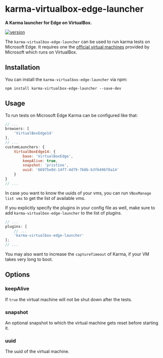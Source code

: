 # karma-virtualbox-edge-launcher

**A Karma launcher for Edge on VirtualBox.**

[![version](https://img.shields.io/npm/v/karma-virtualbox-edge-launcher.svg?style=flat-square)](https://www.npmjs.com/package/karma-virtualbox-edge-launcher)

The `karma-virtualbox-edge-launcher` can be used to run karma tests on Microsoft Edge. It requires
one the [official virtual machines](https://developer.microsoft.com/en-us/microsoft-edge/tools/vms/)
provided by Microsoft which runs on VirtualBox.

## Installation

You can install the `karma-virtualbox-edge-launcher` via npm:

```shell
npm install karma-virtualbox-edge-launcher --save-dev
```

## Usage

To run tests on Microsoft Edge Karma can be configured like that:

```js
// ...
browsers: [
    'VirtualBoxEdge14'
],
// ...
customLaunchers: {
    VirtualBoxEdge14: {
        base: 'VirtualBoxEdge',
        keepAlive: true,
        snapshot: 'pristine',
        uuid: '66975e0d-14f7-4d79-7b8b-b3f6496f0a14'
    }
}
// ...
```

In case you want to know the uuids of your vms, you can run `VBoxManage list vms` to get the list of
available vms.

If you explicitly specify the plugins in your config file as well, make sure to add
`karma-virtualbox-edge-launcher` to the list of plugins.

```js
// ...
plugins: [
    // ...
    'karma-virtualbox-edge-launcher'
];
// ...
```

You may also want to increase the `captureTimeout` of Karma, if your VM takes very long to boot.

## Options

### keepAlive

If `true` the virtual machine will not be shut down after the tests.

### snapshot

An optional snapshot to which the virtual machine gets reset before starting it.

### uuid

The uuid of the virtual machine.
